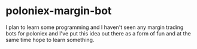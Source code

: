 # poloniex-margin-bot

I plan to learn some programming and I haven't seen any margin trading bots for poloniex and I've put this idea out there as a 
form of fun and at the same time hope to learn something. 

